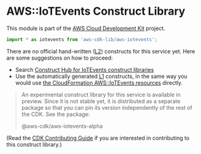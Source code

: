 # AWS::IoTEvents Construct Library


This module is part of the [AWS Cloud Development Kit](https://github.com/aws/aws-cdk) project.

```ts nofixture
import * as iotevents from 'aws-cdk-lib/aws-iotevents';
```

<!--BEGIN CFNONLY DISCLAIMER-->

There are no official hand-written ([L2](https://docs.aws.amazon.com/cdk/latest/guide/constructs.html#constructs_lib)) constructs for this service yet. Here are some suggestions on how to proceed:

- Search [Construct Hub for IoTEvents construct libraries](https://constructs.dev/search?q=iotevents)
- Use the automatically generated [L1](https://docs.aws.amazon.com/cdk/latest/guide/constructs.html#constructs_l1_using) constructs, in the same way you would use [the CloudFormation AWS::IoTEvents resources](https://docs.aws.amazon.com/AWSCloudFormation/latest/UserGuide/AWS_IoTEvents.html) directly.


> An experimental construct library for this service is available in preview. Since it is not stable yet, it is distributed
> as a separate package so that you can pin its version independently of the rest of the CDK. See the package:
>
> <span class="package-reference">@aws-cdk/aws-iotevents-alpha</span>

(Read the [CDK Contributing Guide](https://github.com/aws/aws-cdk/blob/master/CONTRIBUTING.md) if you are interested in contributing to this construct library.)

<!--END CFNONLY DISCLAIMER-->
